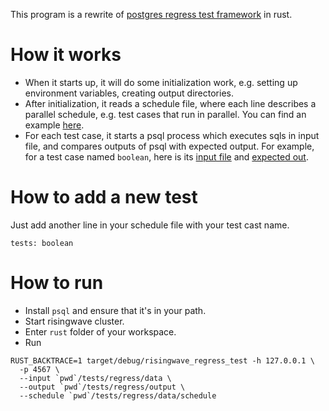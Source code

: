 This program is a rewrite of [postgres regress test framework](postgres/postgres/tree/master/src/test/regress) 
in rust.

# How it works

* When it starts up, it will do some initialization work, e.g. setting up environment variables, creating output 
  directories.
* After initialization, it reads a schedule file, where each line describes a parallel schedule, e.g. test cases that run
  in parallel. You can find an example [here](postgres/postgres/blob/master/src/test/regress/parallel_schedule).
* For each test case, it starts a psql process which executes sqls in input file, and compares outputs of psql with 
  expected output. For example, for a test case named `boolean`, here is its [input file](postgres/postgres/blob/master/src/test/regress/sql/boolean.sql)
  and [expected out](postgres/postgres/blob/master/src/test/regress/expected/boolean.out).

# How to add a new test

Just add another line in your schedule file with your test cast name.
```
tests: boolean
```

# How to run

* Install `psql` and ensure that it's in your path.
* Start risingwave cluster.
* Enter `rust` folder of your workspace.
* Run 
```shell
RUST_BACKTRACE=1 target/debug/risingwave_regress_test -h 127.0.0.1 \
  -p 4567 \
  --input `pwd`/tests/regress/data \
  --output `pwd`/tests/regress/output \
  --schedule `pwd`/tests/regress/data/schedule
```
